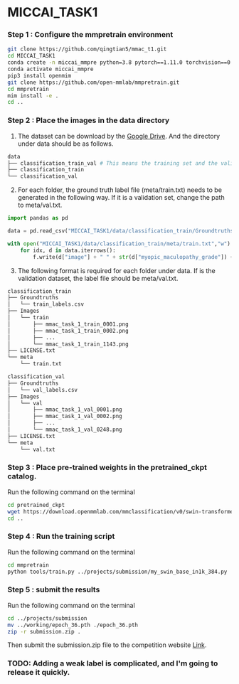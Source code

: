 # MICCAI_TASK1

### Step 1 : Configure the mmpretrain environment

```bash
git clone https://github.com/qingtian5/mmac_t1.git
cd MICCAI_TASK1
conda create -n miccai_mmpre python=3.8 pytorch==1.11.0 torchvision==0.12.0 cudatoolkit=11.3 -c pytorch -y
conda activate miccai_mmpre
pip3 install openmim
git clone https://github.com/open-mmlab/mmpretrain.git
cd mmpretrain
mim install -e .
cd ..
```

### Step 2 : Place the images in the data directory

1. The dataset can be download by the [Google Drive](https://drive.google.com/drive/folders/1Mcq8c8z33APGPGXPc83QZTMf6xDdIH2C). And the directory under data should be as follows.

```bash
data
├── classification_train_val # This means the training set and the validation set are put together 
├── classification_train
└── classification_val
```

2. For each folder, the ground truth label file (meta/train.txt) needs to be generated in the following way. If it is a validation set, change the path to meta/val.txt.

```python
import pandas as pd

data = pd.read_csv("MICCAI_TASK1/data/classification_train/Groundtruths/train_labels.csv")

with open("MICCAI_TASK1/data/classification_train/meta/train.txt","w") as f:
    for idx, d in data.iterrows():
        f.write(d["image"] + " " + str(d["myopic_maculopathy_grade"]) + "\n")
```

3. The following format is required for each folder under data. If is the validation dataset, the label file should be meta/val.txt. 

```bash
classification_train
├── Groundtruths
│   └── train_labels.csv
├── Images
│   └── train
│       ├── mmac_task_1_train_0001.png
│       ├── mmac_task_1_train_0002.png
│       ├── ...
│       └── mmac_task_1_train_1143.png
├── LICENSE.txt
└── meta
    └── train.txt
```

```bash
classification_val
├── Groundtruths
│   └── val_labels.csv
├── Images
│   └── val
│       ├── mmac_task_1_val_0001.png
│       ├── mmac_task_1_val_0002.png
│       ├── ...
│       └── mmac_task_1_val_0248.png
├── LICENSE.txt
└── meta
    └── val.txt
```

### Step 3 : Place pre-trained weights in the pretrained_ckpt catalog.

Run the following command on the terminal

```bash
cd pretrained_ckpt
wget https://download.openmmlab.com/mmclassification/v0/swin-transformer/convert/swin_base_patch4_window7_224_22kto1k-f967f799.pth
cd ..
```

### Step 4 : Run the training script

Run the following command on the terminal

```bash
cd mmpretrain
python tools/train.py ../projects/submission/my_swin_base_in1k_384.py
```

### Step 5 : submit the results

Run the following command on the terminal

```bash
cd ../projects/submission
mv ../working/epoch_36.pth ./epoch_36.pth
zip -r submission.zip .
```

Then submit the submission.zip file to the competition website [Link](https://codalab.lisn.upsaclay.fr/competitions/12441#participate).

### TODO: Adding a weak label is complicated, and I'm going to release it quickly.


